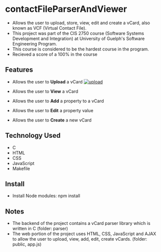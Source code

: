 # contactFileParserAndViewer
- Allows the user to upload, store, view, edit and create a vCard, also known as VCF (Virtual Contact File).
- This project was part of the CIS 2750 course (Software Systems Development and Integration) at University of Guelph's Software Engineering Program. 
- This course is considered to be the hardest course in the program.
- Recieved a score of a 100% in the course

## Features
- Allows the user to **Upload** a vCard
<a href="https://media.giphy.com/media/78dIxZuadvZrOdwTdY/giphy.gif"><img src="https://media.giphy.com/media/78dIxZuadvZrOdwTdY/giphy.gif" title="upload"/></a>

- Allows the user to **View** a vCard

- Allows the user to **Add** a property to a vCard

- Allows the user to **Edit** a property value

- Allows the user to **Create** a new vCard

## Technology Used
- C
- HTML
- CSS
- JavaScript
- Makefile

## Install
- Install Node modules: npm install

## Notes
- The backend of the project contains a vCard parser library which is written in C (folder: parser)
- The web portion of the project uses HTML, CSS, JavaScript and AJAX to allow the user to upload, view, add, edit, create vCards. (folder: public, app.js)
